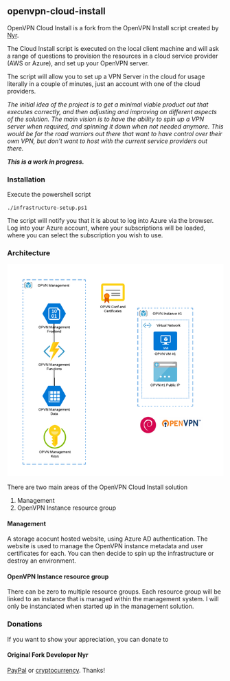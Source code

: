 

## openvpn-cloud-install
OpenVPN Cloud Install is a fork from the OpenVPN Install script created by [Nyr](https://github.com/Nyr).

The Cloud Install script is executed on the local client machine and will ask a range of questions to provision the resources in a cloud service provider (AWS or Azure), and set up your OpenVPN server.


The script will allow you to set up a VPN Server in the cloud for usage literally in a couple of minutes, just an account with one of the cloud providers.

*The initial idea of the project is to get a minimal viable product out that executes correctly, and then adjusting and improving on different aspects of the solution.  The main vision is to have the ability to spin up a VPN server when required, and spinning it down when not needed anymore. This would be for the road warriors out there that want to have control over their own VPN, but don't want to host with the current service providers out there.*

***This is a work in progress.***

### Installation

Execute the powershell script
```
./infrastructure-setup.ps1
```
The script will notify you that it is about to log into Azure via the browser.  Log into your Azure account, where your subscriptions will be loaded, where you can select the subscription you wish to use. 

### Architecture

![Architecture Overview](./architecture/images/architecture-overview.png)

There are two main areas of the OpenVPN Cloud Install solution
1. Management
2. OpenVPN Instance resource group

#### Management
A storage acocunt hosted website, using Azure AD authentication. The website is used to manage the OpenVPN instance metadata and user certificates for each.  You can then decide to spin up the infrastructure or destroy an environment.

#### OpenVPN Instance resource group
There can be zero to multiple resource groups. Each resource group will be linked to an instance that is managed within the management system.  I will only be instanciated when started up in the management solution.

### Donations

If you want to show your appreciation, you can donate to

#### Original Fork Developer Nyr
[PayPal](https://www.paypal.com/cgi-bin/webscr?cmd=_s-xclick&hosted_button_id=VBAYDL34Z7J6L) or [cryptocurrency](https://pastebin.com/raw/M2JJpQpC). Thanks!
